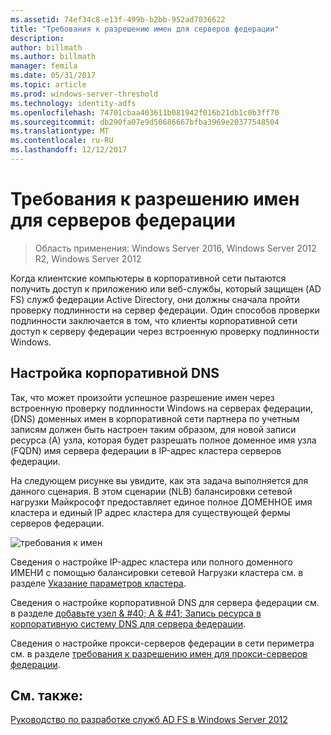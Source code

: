 ```yaml
---
ms.assetid: 74ef34c8-e13f-499b-b2bb-952ad7036622
title: "Требования к разрешению имен для серверов федерации"
description: 
author: billmath
ms.author: billmath
manager: femila
ms.date: 05/31/2017
ms.topic: article
ms.prod: windows-server-threshold
ms.technology: identity-adfs
ms.openlocfilehash: 74701cbaa403611b081942f016b21db1c0b3ff70
ms.sourcegitcommit: db290fa07e9d50686667bfba3969e20377548504
ms.translationtype: MT
ms.contentlocale: ru-RU
ms.lasthandoff: 12/12/2017
---
```

# <a name="name-resolution-requirements-for-federation-servers"></a>Требования к разрешению имен для серверов федерации

>Область применения: Windows Server 2016, Windows Server 2012 R2, Windows Server 2012

Когда клиентские компьютеры в корпоративной сети пытаются получить доступ к приложению или веб-службы, который защищен \(AD FS\) служб федерации Active Directory, они должны сначала пройти проверку подлинности на сервер федерации. Один способов проверки подлинности заключается в том, что клиенты корпоративной сети доступ к серверу федерации через встроенную проверку подлинности Windows.  
  
## <a name="configure-corporate-dns"></a>Настройка корпоративной DNS  
Так, что может произойти успешное разрешение имен через встроенную проверку подлинности Windows на серверах федерации, \(DNS\) доменных имен в корпоративной сети партнера по учетным записям должен быть настроен таким образом, для новой записи ресурса \(A\) узла, которая будет разрешать полное доменное имя узла \(FQDN\) имя сервера федерации в IP-адрес кластера серверов федерации.  
  
На следующем рисунке вы увидите, как эта задача выполняется для данного сценария. В этом сценарии \(NLB\) балансировки сетевой нагрузки Майкрософт предоставляет единое полное ДОМЕННОЕ имя кластера и единый IP адрес кластера для существующей фермы серверов федерации.  
  
![требования к имен](media/adfs2_deploy_single_fs.gif)  
  
Сведения о настройке IP-адрес кластера или полного доменного ИМЕНИ с помощью балансировки сетевой Нагрузки кластера см. в разделе [Указание параметров кластера](https://go.microsoft.com/fwlink/?LinkId=75282).  
  
Сведения о настройке корпоративной DNS для сервера федерации см. в разделе [добавьте узел & #40; A & #41; Запись ресурса в корпоративную систему DNS для сервера федерации](../../ad-fs/deployment/Add-a-Host--A--Resource-Record-to-Corporate-DNS-for-a-Federation-Server.md).  
  
Сведения о настройке прокси-серверов федерации в сети периметра см. в разделе [требования к разрешению имен для прокси-серверов федерации](Name-Resolution-Requirements-for-Federation-Server-Proxies.md).  
  

## <a name="see-also"></a>См. также:
[Руководство по разработке служб AD FS в Windows Server 2012](AD-FS-Design-Guide-in-Windows-Server-2012.md)
